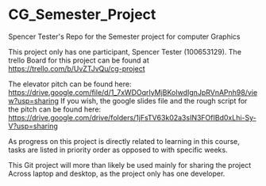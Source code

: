 # CG_Semester_Project
Spencer Tester's Repo for the Semester project for computer Graphics

This project only has one participant, Spencer Tester (100653129).
The trello Board for this project can be found at https://trello.com/b/UvZTJvQu/cg-project

The elevator pitch can be found here: https://drive.google.com/file/d/1_7xWDOqrIyMjBKoIwdIgnJpRVnAPnh98/view?usp=sharing 
If you wish, the google slides file and the rough script for the pitch can be found here: https://drive.google.com/drive/folders/1jFsTV63k02a3sIN3FOfIBd0xLhi-Sy-V?usp=sharing

As progress on this project is directly related to learning in this course, 
tasks are listed in priority order as opposed to with specific weeks.


This Git project will more than likely be used mainly for sharing the project 
Across laptop and desktop, as the project only has one developer.